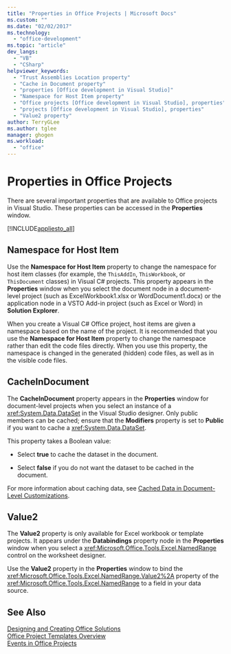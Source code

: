 ```yaml
---
title: "Properties in Office Projects | Microsoft Docs"
ms.custom: ""
ms.date: "02/02/2017"
ms.technology: 
  - "office-development"
ms.topic: "article"
dev_langs: 
  - "VB"
  - "CSharp"
helpviewer_keywords: 
  - "Trust Assemblies Location property"
  - "Cache in Document property"
  - "properties [Office development in Visual Studio]"
  - "Namespace for Host Item property"
  - "Office projects [Office development in Visual Studio], properties"
  - "projects [Office development in Visual Studio], properties"
  - "Value2 property"
author: TerryGLee
ms.author: tglee
manager: ghogen
ms.workload: 
  - "office"
---
```

# Properties in Office Projects
  There are several important properties that are available to Office projects in Visual Studio. These properties can be accessed in the **Properties** window.  
  
 [!INCLUDE[appliesto_all](../vsto/includes/appliesto-all-md.md)]  
  
## Namespace for Host Item  
 Use the **Namespace for Host Item** property to change the namespace for host item classes (for example, the `ThisAddIn`, `ThisWorkbook`, or `ThisDocument` classes) in Visual C# projects. This property appears in the **Properties** window when you select the document node in a document-level project (such as ExcelWorkbook1.xlsx or WordDocument1.docx) or the application node in a VSTO Add-in project (such as Excel or Word) in **Solution Explorer**.  
  
 When you create a Visual C# Office project, host items are given a namespace based on the name of the project. It is recommended that you use the **Namespace for Host Item** property to change the namespace rather than edit the code files directly. When you use this property, the namespace is changed in the generated (hidden) code files, as well as in the visible code files.  
  
## CacheInDocument  
 The **CacheInDocument** property appears in the **Properties** window for document-level projects when you select an instance of a <xref:System.Data.DataSet> in the Visual Studio designer. Only public members can be cached; ensure that the **Modifiers** property is set to **Public** if you want to cache a <xref:System.Data.DataSet>.  
  
 This property takes a Boolean value:  
  
-   Select **true** to cache the dataset in the document.  
  
-   Select **false** if you do not want the dataset to be cached in the document.  
  
 For more information about caching data, see [Cached Data in Document-Level Customizations](../vsto/cached-data-in-document-level-customizations.md).  
  
## Value2  
 The **Value2** property is only available for Excel workbook or template projects. It appears under the **Databindings** property node in the **Properties** window when you select a <xref:Microsoft.Office.Tools.Excel.NamedRange> control on the worksheet designer.  
  
 Use the **Value2** property in the **Properties** window to bind the <xref:Microsoft.Office.Tools.Excel.NamedRange.Value2%2A> property of the <xref:Microsoft.Office.Tools.Excel.NamedRange> to a field in your data source.  
  
## See Also  
 [Designing and Creating Office Solutions](../vsto/designing-and-creating-office-solutions.md)   
 [Office Project Templates Overview](../vsto/office-project-templates-overview.md)   
 [Events in Office Projects](../vsto/events-in-office-projects.md)  
  
  